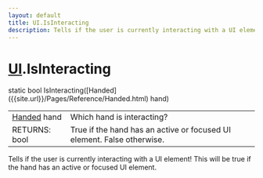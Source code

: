 ```yaml
---
layout: default
title: UI.IsInteracting
description: Tells if the user is currently interacting with a UI element! This will be true if the hand has an active or focused UI element.
---
```

# [UI]({{site.url}}/Pages/Reference/UI.html).IsInteracting

<div class='signature' markdown='1'>
static bool IsInteracting([Handed]({{site.url}}/Pages/Reference/Handed.html) hand)
</div>

|  |  |
|--|--|
|[Handed]({{site.url}}/Pages/Reference/Handed.html) hand|Which hand is interacting?|
|RETURNS: bool|True if the hand has an active or focused UI element. False otherwise.|

Tells if the user is currently interacting with a UI
element! This will be true if the hand has an active or focused UI
element.



